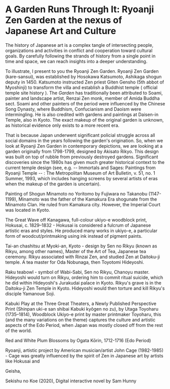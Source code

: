 # A Garden Runs Through It: Ryoanji Zen Garden at the nexus of Japanese Art and Culture

The history of Japanese art is a complex tangle of intersecting people, organizations and activities in conflict and cooperation toward cultural goals. By carefully following the strands of history from a single point in time and space, we can reach insights into a deeper understanding.

To illustrate, I present to you the Ryoanji Zen Garden. Ryoanji Zen Garden (kare-sansui), was established by Hosokawa Katsumoto, Ashikaga shogun deputy in 1450.  Katsumoto instructed Zen priest Giten Gensho (5th abbot of Myoshinji) to transform the villa and establish a Buddhist temple ( official temple site history ). The _Garden_ has traditionally been attributed to Soami, painter and landscape artist, Renzai Zen monk, member of Amida Buddha sect. Soami and other painters of the period were influenced by the Chinese Song Dynasty, where Buddhism, Confucianism and Daoism were intermingling. He is also credited with gardens and paintings at Daisen-in Temple, also in Kyoto. The exact makeup of the original garden is unknown, as historical evidence only exists to a more recent era.

That is because Japan underwent significant policial struggle across all social domains in the years following the garden's origination. So, when we look at Ryoanji Zen Garden in contemporary depictions, we are looking at a garden originally from 1798-1799, designed by Akisato Rikyo. This design was built on top of rubble from previously destroyed gardens. Significant discoveries since the 1980s has given much greater historical context to the current temple design (see, e.g. -- Immortals and Sages: Paintings from Ryoanji Temple -- : The Metropolitan Museum of Art Bulletin, v. 51, no. 1 Summer, 1993, which includes hanging screens by several artists of eras when the makeup of the garden is uncertain).

Painting of Shogun Minamoto no Yoritomo by Fujiwara no Takanobu (1147-1199), Minamoto was the father of the Kamakura Era shogunate from the Minamoto Clan. He ruled from Kamakura city. However, the Imperial Court was located in Kyoto.

The Great Wave off Kanagawa, full-colour ukiyo-e woodblock print, Hokusai, c. 1829–1832 - Hokusai is considered a fulcrum of Japanese artistic eras and styles. He produced many works in ukiyo-e, a particular form of woodcut/printmaking using ink instead of pigment paints.

Tai-an chashitsu at Myoki-an, Kyoto - design by Sen no Rikyu (known as Rikyu, among other names), Master of the Art of Tea, Japanese tea ceremony. Rikyu associated with Rinzai Zen, and studied Zen at Daitoku-ji temple. A tea master for Oda Nobunaga, then Toyotomi Hideyoshi.

Raku teabowl - symbol of Wabi-Sabi, Sen no Rikyu, Chanoyu master. Hideyoshi would turn on Rikyu, ordering him to commit ritual suicide, which he did within Hideyoshi's Jurakudai palace in Kyoto. Rikyu's grave is in the Daitoku-ji Zen Temple in Kyoto. Hideyoshi would then torture and kill Rikyu's disciple Yamanoue Soji.

Kabuki Play at the Three Great Theaters, a Newly Published Perspective Print (Shinpan uki-e san shibai Kabuki kyôgen no zu), by Utaga Toyoharu (1735–1814), Woodblock Ukiyo-e print by master printmaker Toyoharu, this (and the many variations on the theme) captures the culture and artistic aspects of the Edo Period, when Japan was mostly closed off from the rest of the world.

Red and White Plum Blossoms by Ogata Kōrin, 1712-1716 (Edo Period)

Ryoanji, artistic project by American musician/artist John Cage (1982-1985) - Cage was greatly influenced by the spirit of Zen in Japanese art by artists like Hokusai and

Geisha,

Sekishu no Koe (2020), Digital interactive novel by Sam Hunny
